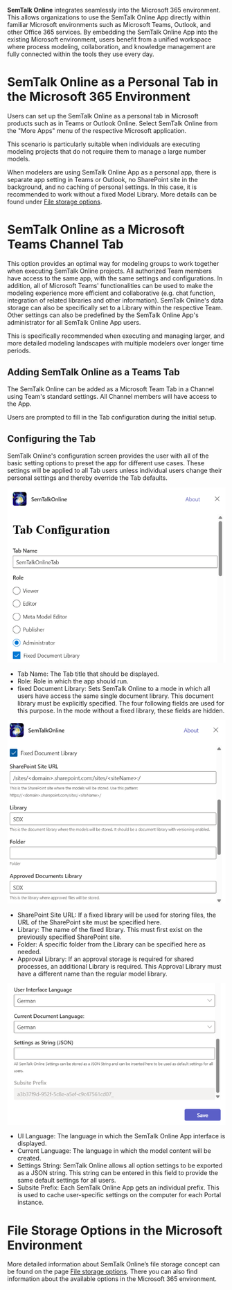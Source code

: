 **SemTalk Online** integrates seamlessly into the Microsoft 365 environment. This allows organizations to use the SemTalk Online App directly within familiar Microsoft environments such as Microsoft Teams, Outlook, and other Office 365 services. By embedding the SemTalk Online App into the existing Microsoft environment, users benefit from a unified workspace where process modeling, collaboration, and knowledge management are fully connected within the tools they use every day.

# SemTalk Online as a Personal Tab in the Microsoft 365 Environment

Users can set up the SemTalk Online as a personal tab in Microsoft products such as in Teams or Outlook Online. Select SemTalk Online from the "More Apps" menu of the respective Microsoft application.

This scenario is particularly suitable when individuals are executing modeling projects that do not require them to manage a large number models.

When modelers are using SemTalk Online App as a personal app, there is separate app setting in Teams or Outlook, no SharePoint site in the background, and no caching of personal settings. In this case, it is recommended to work without a fixed Model Library.
More details can be found under [File storage options](https://github.com/SemTalkOnline/SemTalkOnline/wiki/SemTalk-Online-Options-for-file-storage).

# SemTalk Online as a Microsoft Teams Channel Tab

This option provides an optimal way for modeling groups to work together when executing SemTalk Online projects. All authorized Team members have access to the same app, with the same settings and configurations.
In addition, all of Microsoft Teams' functionalities can be used to make the modeling experience more efficient and collaborative (e.g. chat function, integration of related libraries and other information). SemTalk Online's data storage can also be specifically set to a Library within the respective Team. Other settings can also be predefined by the SemTalk Online App's administrator for all SemTalk Online App users.

This is specifically recommended when executing and managing larger, and more detailed modeling landscapes with multiple modelers over longer time periods.

## Adding SemTalk Online as a Teams Tab

The SemTalk Online can be added as a Microsoft Team Tab in a Channel using Team's standard settings. All Channel members will have access to the App.

Users are prompted to fill in the Tab configuration during the initial setup.

## Configuring the Tab

SemTalk Online's configuration screen provides the user with all of the basic setting options to preset the app for different use cases.
These settings will be applied to all Tab users unless individual users change their personal settings and thereby override the Tab defaults.

![Tab Configuration](./images/TabConfig1.png)

- Tab Name: The Tab title that should be displayed.
- Role: Role in which the app should run.
- fixed Document Library: Sets SemTalk Online to a mode in which all users have access the same single document library.
This document library must be explicitly specified.
The four following fields are used for this purpose.
In the mode without a fixed library, these fields are hidden.

![Tab Configuration](./images/TabConfig2.png)

- SharePoint Site URL: If a fixed library will be used for storing files, the URL of the SharePoint site must be specified here.
- Library: The name of the fixed library. This must first exist on the previously specified SharePoint site.
- Folder: A specific folder from the Library can be specified here as needed.
- Approval Library: If an approval storage is required for shared processes, an additional Library is required. This Approval Library must have a different name than the regular model library.


![Tab Configuration](./images/TabConfig3.png)

- UI Language: The language in which the SemTalk Online App interface is displayed.
- Current Language: The language in which the model content will be created.
- Settings String: SemTalk Online allows all option settings to be exported as a JSON string. This string can be entered in this field to provide the same default settings for all users.
- Subsite Prefix: Each SemTalk Online App gets an individual prefix. This is used to cache user-specific settings on the computer for each Portal instance.


# File Storage Options in the Microsoft Environment

More detailed information about SemTalk Online’s file storage concept can be found on the page [File storage options](https://github.com/SemTalkOnline/SemTalkOnline/wiki/SemTalk-Online-Options-for-file-storage).
There you can also find information about the available options in the Microsoft 365 environment.



